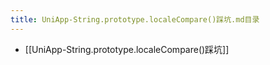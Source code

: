 ```yaml
---
title: UniApp-String.prototype.localeCompare()踩坑.md目录
---
```

- [[UniApp-String.prototype.localeCompare()踩坑]]
